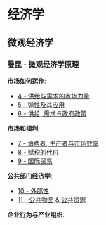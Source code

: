 # 经济学

## 微观经济学

### 曼昆 - 微观经济学原理

**市场如何运作**:

- [4 - 供给与需求的市场力量](./曼昆经济学原理-微观/04-供给与需求的市场力量.md)
- [5 - 弹性及其应用](./曼昆经济学原理-微观/05-弹性及其应用.md)
- [6 - 供给, 需求与政府政策](./曼昆经济学原理-微观/06-供给&需求与政府政策.md)

**市场和福利**:

- [7 - 消费者, 生产者与市场效率](./曼昆经济学原理-微观/07-消费者&生产者与市场效率.md)
- [8 - 赋税的代价](./曼昆经济学原理-微观/08-赋税的代价.md)
- [9 - 国际贸易](./曼昆经济学原理-微观/09-国际贸易.md)

**公共部门经济学**:

- [10 - 外部性](./曼昆经济学原理-微观/10-外部性.md)
- [11 - 公共物品 & 公共资源](./曼昆经济学原理-微观/11-公共物品和公共资源.md)

**企业行为与产业组织**:
